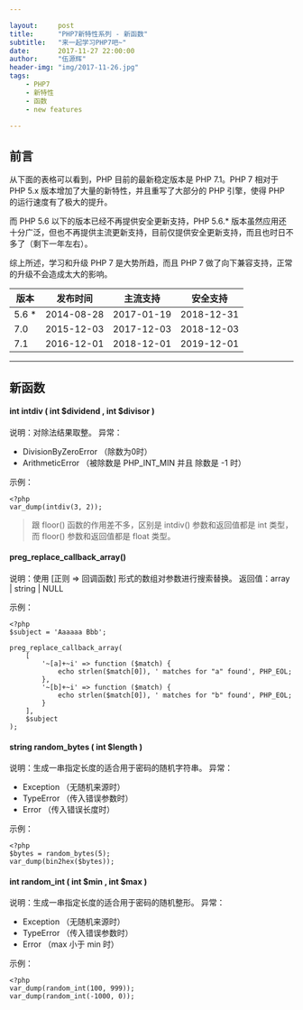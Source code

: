 ```yaml
---

layout:     post
title:      "PHP7新特性系列 - 新函数"
subtitle:   "来一起学习PHP7吧~"
date:       2017-11-27 22:00:00
author:     "伍源辉"
header-img: "img/2017-11-26.jpg"
tags:
    - PHP7
    - 新特性
    - 函数
    - new features

---
```


## 前言

从下面的表格可以看到，PHP 目前的最新稳定版本是 PHP 7.1。PHP 7 相对于 PHP 5.x 版本增加了大量的新特性，并且重写了大部分的 PHP 引擎，使得 PHP 的运行速度有了极大的提升。

而 PHP 5.6 以下的版本已经不再提供安全更新支持，PHP 5.6.* 版本虽然应用还十分广泛，但也不再提供主流更新支持，目前仅提供安全更新支持，而且也时日不多了（剩下一年左右）。

综上所述，学习和升级 PHP 7 是大势所趋，而且 PHP 7 做了向下兼容支持，正常的升级不会造成太大的影响。

| 版本 | 发布时间 | 主流支持 | 安全支持 |
| - | - | - | - |
| 5.6 * | 2014-08-28 | 2017-01-19 | 2018-12-31 |
| 7.0 | 2015-12-03 | 2017-12-03 | 2018-12-03 |
| 7.1 | 2016-12-01 | 2018-12-01 | 2019-12-01 |

---

## 新函数

#### int intdiv ( int $dividend , int $divisor )

说明：对除法结果取整。
异常：
 - DivisionByZeroError （除数为0时）
 - ArithmeticError （被除数是 PHP_INT_MIN 并且 除数是 -1 时）

示例：

```
<?php
var_dump(intdiv(3, 2));
```

> 跟 floor() 函数的作用差不多，区别是 intdiv() 参数和返回值都是 int 类型，而 floor() 参数和返回值都是 float 类型。

#### preg_replace_callback_array()

说明：使用 [正则 => 回调函数] 形式的数组对参数进行搜索替换。
返回值：array | string | NULL

示例：

```
<?php
$subject = 'Aaaaaa Bbb';

preg_replace_callback_array(
    [
        '~[a]+~i' => function ($match) {
            echo strlen($match[0]), ' matches for "a" found', PHP_EOL;
        },
        '~[b]+~i' => function ($match) {
            echo strlen($match[0]), ' matches for "b" found', PHP_EOL;
        }
    ],
    $subject
);
```

#### string random_bytes ( int $length )

说明：生成一串指定长度的适合用于密码的随机字符串。
异常：
 - Exception （无随机来源时）
 - TypeError （传入错误参数时）
 - Error （传入错误长度时）

示例：

```
<?php
$bytes = random_bytes(5);
var_dump(bin2hex($bytes));
```


#### int random_int ( int $min , int $max )

说明：生成一串指定长度的适合用于密码的随机整形。
异常：
 - Exception （无随机来源时）
 - TypeError （传入错误参数时）
 - Error （max 小于 min 时）

示例：

```
<?php
var_dump(random_int(100, 999));
var_dump(random_int(-1000, 0));
```

